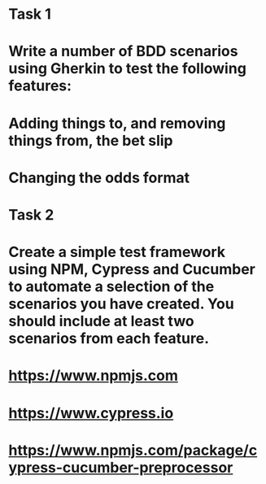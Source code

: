 # Task 1
# Write a number of BDD scenarios using Gherkin to test the following features:
#
# Adding things to, and removing things from, the bet slip
# Changing the odds format
#
# Task 2
# Create a simple test framework using NPM, Cypress and Cucumber to automate a selection of the scenarios you have created. You should include at least two scenarios from each feature.

# https://www.npmjs.com
# https://www.cypress.io
# https://www.npmjs.com/package/cypress-cucumber-preprocessor
